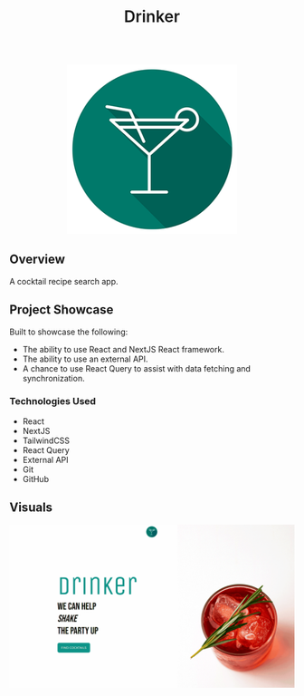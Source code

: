 

<h1 align="center" style="font-weight:600;">Drinker </h1>
<br>
<br>
<p align="center">
  <img width="300" height="300" src="./public/readme/drinker.png">
</p>

## Overview

A cocktail recipe search app.


## Project Showcase

Built to showcase the following:
- The ability to use React and NextJS React framework.
- The ability to use an external API.
- A chance to use React Query to assist with data fetching and synchronization.


### Technologies Used

- React
- NextJS
- TailwindCSS
- React Query
- External API
- Git
- GitHub


## Visuals



<p align="center">
  <img width="1436" height="" src="./public/readme/drinker.gif">
</p>
